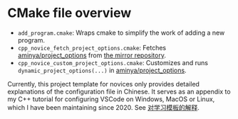 # CMake file overview

- `add_program.cmake`: Wraps cmake to simplify the work of adding a new program.
- `cpp_novice_fetch_project_options.cmake`: Fetches [aminya/project_options](https://github.com/aminya/project_options) from [the mirror repository](https://gitee.com/cpp_tutorial/project_options).
- `cpp_novice_custom_project_options.cmake`: Customizes and runs `dynamic_project_options(...)` in [aminya/project_options](https://github.com/aminya/project_options).

Currently, this project template for novices only provides detailed explanations of the configuration file in Chinese. It serves as an appendix to my C++ tutorial for configuring VSCode on Windows, MacOS or Linux, which I have been maintaining since 2020. See [对学习模板的解释](https://vscode-cpp-starter.readthedocs.io/appendix/explain.html).
